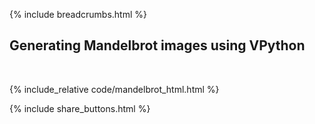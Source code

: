 {% include breadcrumbs.html %}

## Generating Mandelbrot images using VPython

<div class="header_line"><br/></div>

{% include_relative code/mandelbrot_html.html %}

<p style="clear: both;"></p>

{% include share_buttons.html %}